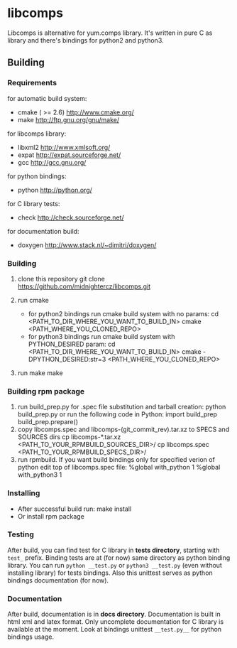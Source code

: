 libcomps
========

Libcomps is alternative for yum.comps library. It's written in pure C as library
and there's bindings for python2 and python3.

Building
--------

### Requirements

for automatic build system:

*   cmake ( >= 2.6) http://www.cmake.org/
*   make http://ftp.gnu.org/gnu/make/

for libcomps library:

*   libxml2 http://www.xmlsoft.org/
*   expat   http://expat.sourceforge.net/
*   gcc     http://gcc.gnu.org/

for python bindings:

*   python http://python.org/

for C library tests:

*   check http://check.sourceforge.net/

for documentation build:

*   doxygen http://www.stack.nl/~dimitri/doxygen/


### Building
1. clone this repository
        git clone https://github.com/midnightercz/libcomps.git
2. run cmake

    - for python2 bindings run cmake build system with no params:
            cd <PATH_TO_DIR_WHERE_YOU_WANT_TO_BUILD_IN>
            cmake <PATH_WHERE_YOU_CLONED_REPO>
    - for python3 bindings run cmake build system with PYTHON_DESIRED param:
            cd <PATH_TO_DIR_WHERE_YOU_WANT_TO_BUILD_IN>
            cmake -DPYTHON_DESIRED:str=3 <PATH_WHERE_YOU_CLONED_REPO>
3. run make
        make

### Building rpm package
1.  run build\_prep.py for .spec file substitution and tarball creation:
            python build_prep.py
    or run the following code in Python:
            import build_prep
            build_prep.prepare()
2.  copy libcomps.spec and libcomps-(git_commit_rev).tar.xz to SPECS and
    SOURCES dirs
            cp libcomps-*.tar.xz <PATH_TO_YOUR_RPMBUILD_SOURCES_DIR>/
            cp libcomps.spec <PATH_TO_YOUR_RPMBUILD_SPECS_DIR>/
3. run rpmbuild. If you want build bindings only for specified verion of python
   edit top of libcomps.spec file:
            %global with_python 1
            %global with_python3 1

### Installing
*   After successful build run:
            make install
*   Or install rpm package

### Testing
After build, you can find test for C library in __tests  directory__, starting with
`test_` prefix. Binding tests are at (for now) same directory as python binding
library. You can run `python __test.py` or `python3 __test.py` (even without
installing library) for tests bindings. Also this unittest serves as python
bindings documentation
(for now).

### Documentation
After build, documentation is in __docs directory__. Documentation is built
in html xml and latex format. Only uncomplete documentation for C library
is available at the moment. Look at bindings unittest `__test.py__` for python
bindings usage.

